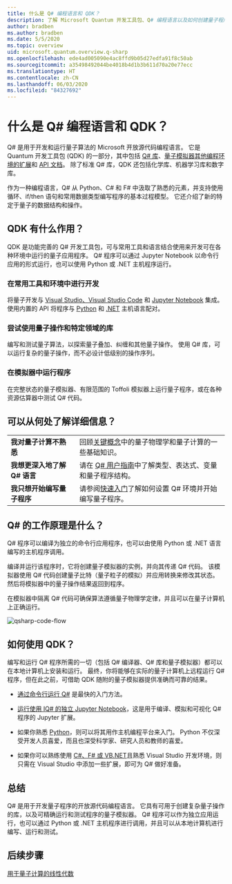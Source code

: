 ```yaml
---
title: 什么是 Q# 编程语言和 QDK？
description: 了解 Microsoft Quantum 开发工具包、Q# 编程语言以及如何创建量子程序。
author: bradben
ms.author: bradben
ms.date: 5/5/2020
ms.topic: overview
uid: microsoft.quantum.overview.q-sharp
ms.openlocfilehash: ede4ad005090e4ac8ffd9b05d27edfa91f8c50ab
ms.sourcegitcommit: a35498492044be4018b4d1b3b611d70a20e77ecc
ms.translationtype: HT
ms.contentlocale: zh-CN
ms.lasthandoff: 06/03/2020
ms.locfileid: "84327692"
---
```

# <a name="what-are-the-q-programming-language-and-qdk"></a>什么是 Q# 编程语言和 QDK？

Q# 是用于开发和运行量子算法的 Microsoft 开放源代码编程语言。 它是 Quantum 开发工具包 (QDK) 的一部分，其中包括 [Q# 库](xref:microsoft.quantum.libraries)、[量子模拟器](xref:microsoft.quantum.machines)[其他编程环境的扩展](xref:microsoft.quantum.install)和 [API 文档](xref:microsoft.quantum.standardlibsintro)。 除了标准 Q# 库，QDK 还包括化学库、机器学习库和数字库。

作为一种编程语言，Q# 从 Python、C# 和 F# 中汲取了熟悉的元素，并支持使用循环、if/then 语句和常用数据类型编写程序的基本过程模型。 它还介绍了新的特定于量子的数据结构和操作。

## <a name="what-can-i-do-with-the-qdk"></a>QDK 有什么作用？

QDK 是功能完善的 Q# 开发工具包，可与常用工具和语言结合使用来开发可在各种环境中运行的量子应用程序。 Q# 程序可以通过 Jupyter Notebook 以命令行应用的形式运行，也可以使用 Python 或 .NET 主机程序运行。

### <a name="develop-in-common-tools-and-environments"></a>在常用工具和环境中进行开发

将量子开发与 [Visual Studio、Visual Studio Code](xref:microsoft.quantum.install.standalone) 和 [Jupyter Notebook](xref:microsoft.quantum.install.jupyter) 集成。 使用内置的 API 将程序与 [Python](xref:microsoft.quantum.install.python) 和 [.NET](xref:microsoft.quantum.install.cs) 主机语言配对。

### <a name="try-quantum-operations-and-domain-specific-libraries"></a>尝试使用量子操作和特定领域的库

编写和测试量子算法，以探索量子叠加、纠缠和其他量子操作。 使用 Q# 库，可以运行复杂的量子操作，而不必设计低级别的操作序列。

### <a name="run-programs-in-simulators"></a>在模拟器中运行程序

在完整状态的量子模拟器、有限范围的 Toffoli 模拟器上运行量子程序，或在各种资源估算器中测试 Q# 代码。 

## <a name="where-can-i-learn-more"></a>可以从何处了解详细信息？

|||
| ---- | ---- |
| **我对量子计算不熟悉** | 回顾[关键概念](xref:microsoft.quantum.overview.understanding)中的量子物理学和量子计算的一些基础知识。|
| **我想更深入地了解 Q# 语言** | 请在 [Q# 用户指南](xref:microsoft.quantum.guide)中了解类型、表达式、变量和量子程序结构。|
| **我只想开始编写量子程序** | 请参阅[快速入门](xref:microsoft.quantum.install)了解如何设置 Q# 环境并开始编写量子程序。|

## <a name="how-does-q-work"></a>Q# 的工作原理是什么？

Q# 程序可以编译为独立的命令行应用程序，也可以由使用 Python 或 .NET 语言编写的主机程序调用。

编译并运行该程序时，它将创建量子模拟器的实例，并向其传递 Q# 代码。 该模拟器使用 Q# 代码创建量子比特（量子粒子的模拟）并应用转换来修改其状态。 然后将模拟器中的量子操作结果返回到程序。  

在模拟器中隔离 Q# 代码可确保算法遵循量子物理学定律，并且可以在量子计算机上正确运行。

![qsharp-code-flow](~/media/qsharp-code-flow.png)

## <a name="how-do-i-use-the-qdk"></a>如何使用 QDK？

编写和运行 Q# 程序所需的一切（包括 Q# 编译器、Q# 库和量子模拟器）都可以在本地计算机上安装和运行。 最终，你将能够在实际的量子计算机上远程运行 Q# 程序，但在此之前，可借助 QDK 随附的量子模拟器提供准确而可靠的结果。

- [通过命令行运行 Q#](xref:microsoft.quantum.install.standalone) 是最快的入门方法。

- [运行使用 IQ# 的独立 Jupyter Notebook](xref:microsoft.quantum.install.jupyter)，这是用于编译、模拟和可视化 Q# 程序的 Jupyter 扩展。

- 如果你熟悉 [Python](xref:microsoft.quantum.install.python)，则可以将其用作主机编程平台来入门。 Python 不仅深受开发人员喜爱，而且也深受科学家、研究人员和教师的喜爱。

- 如果你可以熟练使用 [C#、F# 或 VB.NET](xref:microsoft.quantum.install.cs)且熟悉 Visual Studio 开发环境，则只需在 Visual Studio 中添加一些扩展，即可为 Q# 做好准备。  

## <a name="summary"></a>总结

Q# 是用于开发量子程序的开放源代码编程语言。 它具有可用于创建复杂量子操作的库，以及可精确运行和测试程序的量子模拟器。 Q# 程序可以作为独立应用运行，也可以通过 Python 或 .NET 主机程序进行调用，并且可以从本地计算机进行编写、运行和测试。

## <a name="next-steps"></a>后续步骤

[用于量子计算的线性代数](xref:microsoft.quantum.overview.algebra)
